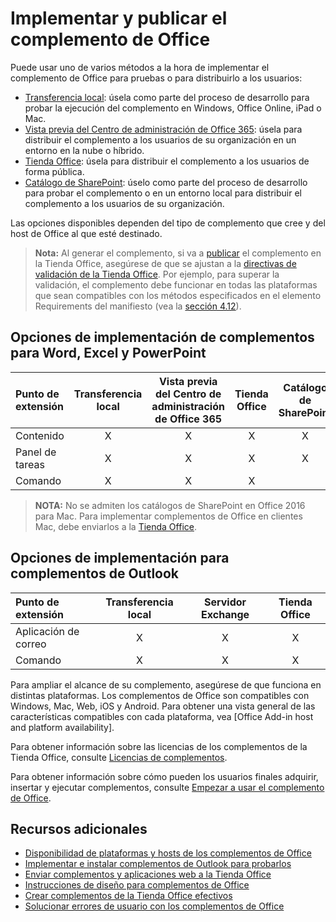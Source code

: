 
# <a name="deploy-and-publish-your-office-add-in"></a>Implementar y publicar el complemento de Office

Puede usar uno de varios métodos a la hora de implementar el complemento de Office para pruebas o para distribuirlo a los usuarios: 

- [Transferencia local](../testing/create-a-network-shared-folder-catalog-for-task-pane-and-content-add-ins.md): úsela como parte del proceso de desarrollo para probar la ejecución del complemento en Windows, Office Online, iPad o Mac.
- [Vista previa del Centro de administración de Office 365](https://support.office.com/en-ie/article/Deploy-Office-Add-Ins-in-Office-365-737e8c86-be63-44d7-bf02-492fa7cd9c3f?ui=en-US&rs=en-IE&ad=IE): úsela para distribuir el complemento a los usuarios de su organización en un entorno en la nube o híbrido.
- [Tienda Office]: úsela para distribuir el complemento a los usuarios de forma pública.
- [Catálogo de SharePoint](publish-task-pane-and-content-add-ins-to-an-add-in-catalog.md): úselo como parte del proceso de desarrollo para probar el complemento o en un entorno local para distribuir el complemento a los usuarios de su organización.

Las opciones disponibles dependen del tipo de complemento que cree y del host de Office al que esté destinado.
>**Nota:** Al generar el complemento, si va a [publicar](../publish/publish.md) el complemento en la Tienda Office, asegúrese de que se ajustan a la [directivas de validación de la Tienda Office](https://msdn.microsoft.com/en-us/library/jj220035.aspx). Por ejemplo, para superar la validación, el complemento debe funcionar en todas las plataformas que sean compatibles con los métodos especificados en el elemento Requirements del manifiesto (vea la [sección 4.12](https://msdn.microsoft.com/en-us/library/jj220035.aspx#Anchor_3)).

## <a name="deployment-options-for-word-excel-and-powerpoint-add-ins"></a>Opciones de implementación de complementos para Word, Excel y PowerPoint

| Punto de extensión            | Transferencia local | Vista previa del Centro de administración de Office 365 |Tienda Office  | Catálogo de SharePoint  |
|:----------------|:-----------:|:------------------:|:-------------------------------:|:------------:|
| Contenido         | X           | X                  | X                               | X            |
| Panel de tareas       | X           | X                  | X                               | X            |
| Comando         | X           | X                  | X                                |              |

> **NOTA:** No se admiten los catálogos de SharePoint en Office 2016 para Mac. Para implementar complementos de Office en clientes Mac, debe enviarlos a la [Tienda Office].    

## <a name="deployment-options-for-outlook-add-ins"></a>Opciones de implementación para complementos de Outlook

| Punto de extensión     | Transferencia local | Servidor Exchange | Tienda Office |
|:---------|:-----------:|:---------------:|:------------:|
| Aplicación de correo | X           | X               | X            |
| Comando  | X           | X               | X            |

Para ampliar el alcance de su complemento, asegúrese de que funciona en distintas plataformas. Los complementos de Office son compatibles con Windows, Mac, Web, iOS y Android. Para obtener una vista general de las características compatibles con cada plataforma, vea [Office Add-in host and platform availability].   

Para obtener información sobre las licencias de los complementos de la Tienda Office, consulte [Licencias de complementos](https://msdn.microsoft.com/EN-US/library/office/jj163257.aspx).

Para obtener información sobre cómo pueden los usuarios finales adquirir, insertar y ejecutar complementos, consulte [Empezar a usar el complemento de Office](https://support.office.com/en-ie/article/Start-using-your-Office-Add-in-82e665c4-6700-4b56-a3f3-ef5441996862?ui=en-US&rs=en-IE&ad=IE).

## <a name="additional-resources"></a>Recursos adicionales

- [Disponibilidad de plataformas y hosts de los complementos de Office]
- [Implementar e instalar complementos de Outlook para probarlos](../outlook/testing-and-tips.md) 
- [Enviar complementos y aplicaciones web a la Tienda Office][Tienda Office]
- [Instrucciones de diseño para complementos de Office](../design/add-in-design)
- [Crear complementos de la Tienda Office efectivos](https://msdn.microsoft.com/en-us/library/jj635874.aspx)
- [Solucionar errores de usuario con los complementos de Office](../testing/testing-and-troubleshooting.md)

[Tienda Office]: http://msdn.microsoft.com/library/ff075782-1303-4517-91cc-b3d730e9b9ae%28Office.15%29.aspx
[Disponibilidad de plataformas y hosts de los complementos de Office]: http://dev.office.com/add-in-availability
